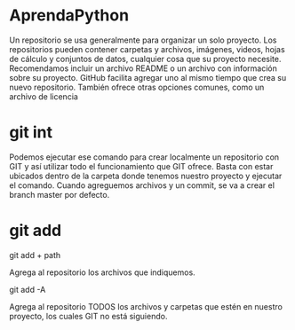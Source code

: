 # AprendaPython
Un repositorio se usa generalmente para organizar un solo proyecto. Los repositorios pueden contener carpetas y archivos, imágenes, videos, hojas de cálculo y conjuntos de datos, cualquier cosa que su proyecto necesite. Recomendamos incluir un archivo README o un archivo con información sobre su proyecto. GitHub facilita agregar uno al mismo tiempo que crea su nuevo repositorio. También ofrece otras opciones comunes, como un archivo de licencia
# git int
Podemos ejecutar ese comando para crear localmente un repositorio con GIT y así utilizar todo el funcionamiento que GIT ofrece.  Basta con estar ubicados dentro de la carpeta donde tenemos nuestro proyecto y ejecutar el comando.  Cuando agreguemos archivos y un commit, se va a crear el branch master por defecto.
# git add
git add + path

Agrega al repositorio los archivos que indiquemos.

git add -A

Agrega al repositorio TODOS los archivos y carpetas que estén en nuestro proyecto, los cuales GIT no está siguiendo.
